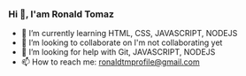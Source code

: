 ### Hi 👋, I'am Ronald Tomaz

- 🌱 I’m currently learning HTML, CSS, JAVASCRIPT, NODEJS
- 👯 I’m looking to collaborate on  I'm not collaborating yet
- 🤔 I’m looking for help with Git, JAVASCRIPT, NODEJS
- 📫 How to reach me: ronaldtmprofile@gmail.com

